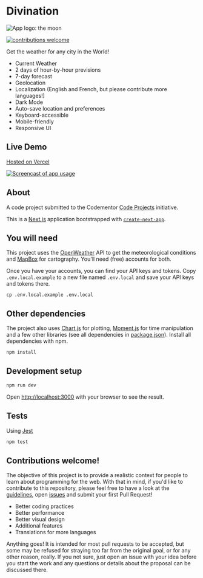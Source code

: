 # Divination

![App logo: the moon](/moon.png "Divination")

[![contributions welcome](https://img.shields.io/badge/contributions-welcome-brightgreen.svg?style=flat)](https://github.com/shawninder/divination)

Get the weather for any city in the World!

- Current Weather
- 2 days of hour-by-hour previsions
- 7-day forecast
- Geolocation
- Localization (English and French, but please contribute more languages!)
- Dark Mode
- Auto-save location and preferences
- Keyboard-accessible
- Mobile-friendly
- Responsive UI

## Live Demo

[Hosted on Vercel](divination.vercel.app)

[![Screencast of app usage](/trailer.gif "Click to try it out yourself!")](divination.vercel.app)

## About
A code project submitted to the Codementor [Code Projects](https://www.codementor.io/projects) initiative.

This is a [Next.js](https://nextjs.org/) application bootstrapped with [`create-next-app`](https://github.com/vercel/next.js/tree/canary/packages/create-next-app).

## You will need
This project uses the [OpenWeather](https://openweathermap.org/) API to get the meteorological conditions and [MapBox](https://www.mapbox.com/) for cartography. You'll need (free) accounts for both.

Once you have your accounts, you can find your API keys and tokens. Copy `.env.local.example` to a new file named `.env.local` and save your API keys and tokens there.

```
cp .env.local.example .env.local
```

## Other dependencies
The project also uses [Chart.js](https://www.npmjs.com/package/chart.js) for plotting, [Moment.js](https://www.npmjs.com/package/moment) for time manipulation and a few other libraries (see all dependencies in [package.json](/package.json)). Install all dependencies with npm.

```sh
npm install
```

## Development setup
```bash
npm run dev
```

Open [http://localhost:3000](http://localhost:3000) with your browser to see the result.

## Tests
Using [Jest](https://jestjs.io/)
```bash
npm test
```

## Contributions welcome!
The objective of this project is to provide a realistic context for people to learn about programming for the web. With that in mind, if you'd like to contribute to this repository, please feel free to have a look at the [guidelines](/CONTRIBUTING.md), open [issues](/issues) and submit your first Pull Request!

- Better coding practices
- Better performance
- Better visual design
- Additional features
- Translations for more languages

Anything goes! It is intended for most pull requests to be accepted, but some may be refused for straying too far from the original goal, or for any other reason, really. If you not sure, just open an issue with your idea before you start the work and any questions or details about the proposal can be discussed there.
